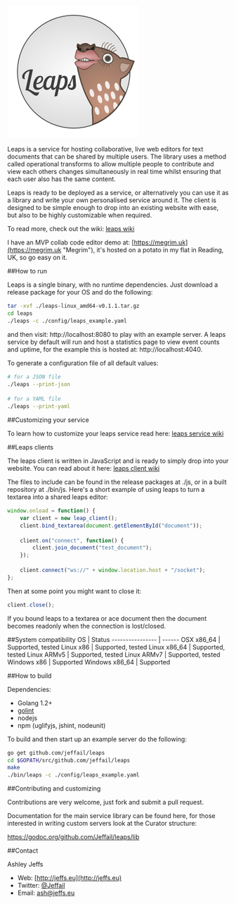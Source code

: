 ![Leaps](leaps_logo.png "Leaps")

Leaps is a service for hosting collaborative, live web editors for text documents that can be shared by multiple users. The library uses a method called operational transforms to allow multiple people to contribute and view each others changes simultaneously in real time whilst ensuring that each user also has the same content.

Leaps is ready to be deployed as a service, or alternatively you can use it as a library and write your own personalised service around it. The client is designed to be simple enough to drop into an existing website with ease, but also to be highly customizable when required.

To read more, check out the wiki: [leaps wiki](https://github.com/Jeffail/leaps/wiki)

I have an MVP collab code editor demo at: [https://megrim.uk](https://megrim.uk "Megrim"), it's hosted on a potato in my flat in Reading, UK, so go easy on it.

##How to run

Leaps is a single binary, with no runtime dependencies. Just download a release package for your OS and do the following:

```bash
tar -xvf ./leaps-linux_amd64-v0.1.1.tar.gz
cd leaps
./leaps -c ./config/leaps_example.yaml
```

and then visit: http://localhost:8080 to play with an example server.
A leaps service by default will run and host a statistics page to view event counts and uptime, for the example this is hosted at: http://localhost:4040.

To generate a configuration file of all default values:

```bash
# for a JSON file
./leaps --print-json

# for a YAML file
./leaps --print-yaml
```

##Customizing your service

To learn how to customize your leaps service read here:
[leaps service wiki](https://github.com/Jeffail/leaps/wiki/Service)

##Leaps clients

The leaps client is written in JavaScript and is ready to simply drop into your website. You can read about it here:
[leaps client wiki](https://github.com/Jeffail/leaps/wiki/Clients)

The files to include can be found in the release packages at ./js, or in a built repository at ./bin/js. Here's a short example of using leaps to turn a textarea into a shared leaps editor:

```javascript
window.onload = function() {
	var client = new leap_client();
	client.bind_textarea(document.getElementById("document"));

	client.on("connect", function() {
		client.join_document("test_document");
	});

	client.connect("ws://" + window.location.host + "/socket");
};
```

Then at some point you might want to close it:

```javascript
client.close();
```

If you bound leaps to a textarea or ace document then the document becomes readonly when the connection is lost/closed.

##System compatibility
OS               | Status
---------------- | ------
OSX x86_64       | Supported, tested
Linux x86        | Supported, tested
Linux x86_64     | Supported, tested
Linux ARMv5      | Supported, tested
Linux ARMv7      | Supported, tested
Windows x86      | Supported
Windows x86_64   | Supported

##How to build

Dependencies:

- Golang 1.2+
- [golint](https://github.com/golang/lint "golint")
- nodejs
- npm (uglifyjs, jshint, nodeunit)

To build and then start up an example server do the following:

```bash
go get github.com/jeffail/leaps
cd $GOPATH/src/github.com/jeffail/leaps
make
./bin/leaps -c ./config/leaps_example.yaml
```

##Contributing and customizing

Contributions are very welcome, just fork and submit a pull request.

Documentation for the main service library can be found here, for those interested in writing custom servers look at the Curator structure:

https://godoc.org/github.com/Jeffail/leaps/lib

##Contact

Ashley Jeffs
* Web: [http://jeffs.eu](http://jeffs.eu)
* Twitter: [@Jeffail](https://twitter.com/Jeffail "@jeffail")
* Email: [ash@jeffs.eu](mailto:ash@jeffs.eu)
